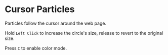 # Cursor Particles

Particles follow the cursor around the web page.

Hold `Left Click` to increase the circle's size, release to revert to the original size.

Press `C` to enable color mode.